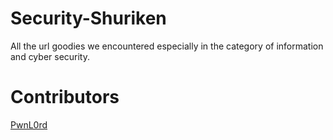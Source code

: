# Security-Shuriken
All the url goodies we encountered especially in the category of information and cyber security.


# Contributors
[PwnL0rd](https://twitter.com/PwnL0rd)
